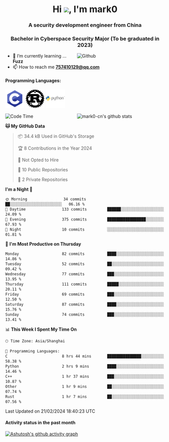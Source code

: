 <h1 align="center">Hi <img src="https://raw.githubusercontent.com/iampavangandhi/iampavangandhi/master/gifs/Hi.gif" width="30px">, I'm mark0</h1>

<h3 align="center">A security development engineer from China</h3>
<h3 align="center">Bachelor in Cyberspace Security Major (To be graduated in 2023)</h3>

<img width="55%" align="right" alt="Github" src="https://raw.githubusercontent.com/onimur/.github/master/.resources/git-header.svg" />

<!-- - 🔭 I’m currently working on **vKarma Webapp** -->
<!-- - 💬 Ask me about ... **Web Develpoment** -->
<!-- - 😄 Employement ... **Open for intern opportunities** -->
<!-- - ⚡ Fun fact ... **Anime**❤ -->
- 🌱 I’m currently learning ... **Fuzz**
- 📫 How to reach me **757410129@qq.com**
<!-- - 📨 Or reach me **757410129@qq.com** -->

<h4>Programming Languages: </h4>
<p align="left">
 <img style="margin: auto;" src="https://raw.githubusercontent.com/sachinverma53121/sachinverma53121/master/icons/c.png" alt=c width="60" height="60"/>
 <img style="margin: auto;" src="https://raw.githubusercontent.com/mark0-cn/blog_img/master/img/202309031232124.png" alt=cplusplus width="60" height="60"/>
 <img style="margin: auto;" src="https://raw.githubusercontent.com/sachinverma53121/sachinverma53121/master/icons/python.png" alt=python width="60" height="60"/>
</p>


<img width="55%" align="right" alt="mark0-cn's github stats" src="https://github-readme-stats.vercel.app/api?username=mark0-cn&show_icons=true&hide_border=true" />

<!--START_SECTION:waka-->
![Code Time](http://img.shields.io/badge/Code%20Time-1%2C725%20hrs%2014%20mins-blue)

**🐱 My GitHub Data** 

> 📦 34.4 kB Used in GitHub's Storage 
 > 
> 🏆 8 Contributions in the Year 2024
 > 
> 🚫 Not Opted to Hire
 > 
> 📜 10 Public Repositories 
 > 
> 🔑 2 Private Repositories 
 > 
**I'm a Night 🦉** 

```text
🌞 Morning                34 commits          ██░░░░░░░░░░░░░░░░░░░░░░░   06.16 % 
🌆 Daytime                133 commits         ██████░░░░░░░░░░░░░░░░░░░   24.09 % 
🌃 Evening                375 commits         █████████████████░░░░░░░░   67.93 % 
🌙 Night                  10 commits          ░░░░░░░░░░░░░░░░░░░░░░░░░   01.81 % 
```
📅 **I'm Most Productive on Thursday** 

```text
Monday                   82 commits          ████░░░░░░░░░░░░░░░░░░░░░   14.86 % 
Tuesday                  52 commits          ██░░░░░░░░░░░░░░░░░░░░░░░   09.42 % 
Wednesday                77 commits          ███░░░░░░░░░░░░░░░░░░░░░░   13.95 % 
Thursday                 111 commits         █████░░░░░░░░░░░░░░░░░░░░   20.11 % 
Friday                   69 commits          ███░░░░░░░░░░░░░░░░░░░░░░   12.50 % 
Saturday                 87 commits          ████░░░░░░░░░░░░░░░░░░░░░   15.76 % 
Sunday                   74 commits          ███░░░░░░░░░░░░░░░░░░░░░░   13.41 % 
```


📊 **This Week I Spent My Time On** 

```text
🕑︎ Time Zone: Asia/Shanghai

💬 Programming Languages: 
C                        8 hrs 44 mins       ███████████████░░░░░░░░░░   58.38 % 
Python                   2 hrs 9 mins        ████░░░░░░░░░░░░░░░░░░░░░   14.46 % 
C++                      1 hr 37 mins        ███░░░░░░░░░░░░░░░░░░░░░░   10.87 % 
Other                    1 hr 9 mins         ██░░░░░░░░░░░░░░░░░░░░░░░   07.74 % 
Rust                     1 hr 7 mins         ██░░░░░░░░░░░░░░░░░░░░░░░   07.56 % 
```


 Last Updated on 21/02/2024 18:40:23 UTC
<!--END_SECTION:waka-->

<h4>Activity status in the past month</h4>

[![Ashutosh's github activity graph](https://github-readme-activity-graph.vercel.app/graph?username=mark0-cn&theme=dracula)](https://github.com/ashutosh00710/github-readme-activity-graph)

<!--
**mark0-cn/mark0-cn** is a ✨ _special_ ✨ repository because its `README.md` (this file) appears on your GitHub profile.

Here are some ideas to get you started:

- 🔭 I’m currently working on ...
- 🌱 I’m currently learning ...
- 👯 I’m looking to collaborate on ...
- 🤔 I’m looking for help with ...
- 💬 Ask me about ...
- 📫 How to reach me: ...
- 😄 Pronouns: ...
- ⚡ Fun fact: ...
-->
